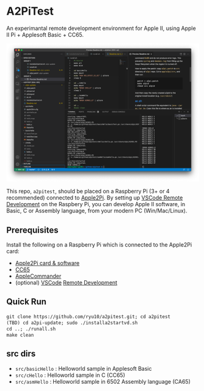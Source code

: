 # A2PiTest 

An experimantal remote development environment for Apple II, using Apple II Pi + Applesoft Basic + CC65.

![VSCode remote](a2pitest_demo.png)

This repo, `a2pitest`, should be placed on a Raspberry Pi (3+ or 4 recommended) connected to [Apple2Pi](https://github.com/dschmenk/apple2pi). By setting up [VSCode Remote Development](https://code.visualstudio.com/docs/remote/remote-overview) on the Raspbery Pi, you can develop Apple II software, in Basic, C or Assembly language, from your modern PC (Win/Mac/Linux).

## Prerequisites

Install the following on a Raspberry Pi which is connected to the Apple2Pi card:

* [Apple2Pi card & software](https://github.com/dschmenk/apple2pi)
* [CC65](https://github.com/cc65/cc65)
* [AppleCommander](https://github.com/AppleCommander/AppleCommander)
* (optional) [VSCode](https://code.visualstudio.com/download) [Remote Development](https://code.visualstudio.com/docs/remote/remote-overview)

## Quick Run
```
git clone https://github.com/ryu10/a2pitest.git; cd a2pitest
(TBD) cd a2pi-update; sudo ./installa2startvd.sh
cd ..; ./runall.sh
make clean
```

## src dirs

* `src/basicHello` : Helloworld sample in Applesoft Basic
* `src/cHello` : Helloworld sample in  C (CC65)
* `src/asmHello` : Helloworld sample in 6502 Assembly language (CA65)
